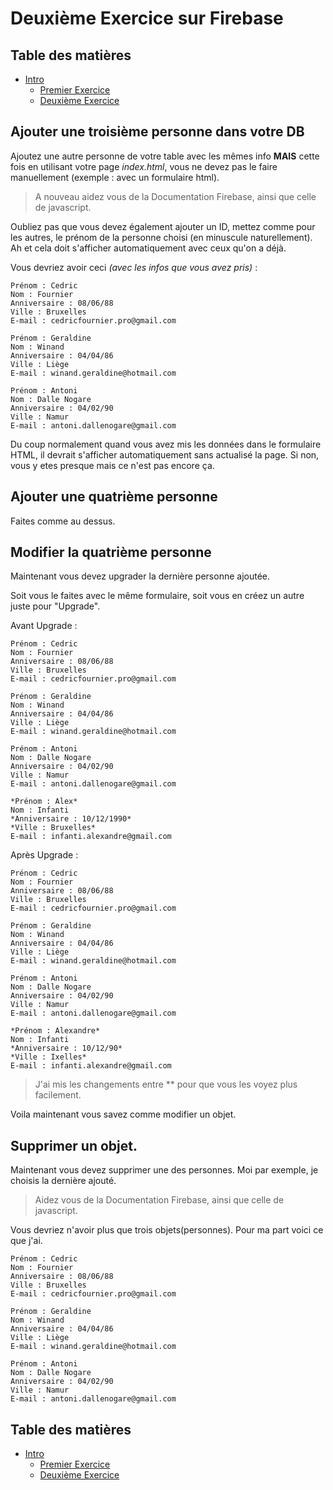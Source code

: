 # Deuxième Exercice sur Firebase

## Table des matières

  - [Intro](intro.md)
    - [Premier Exercice](exercice01.md)
    - [Deuxième Exercice](exercice02.md)

## Ajouter une troisième personne dans votre DB

Ajoutez une autre personne de votre table avec les mêmes info **MAIS** cette fois en utilisant votre page *index.html*, vous ne devez pas le faire manuellement (exemple : avec un formulaire html).


> A nouveau aidez vous de la Documentation Firebase, ainsi que celle de javascript.

Oubliez pas que vous devez également ajouter un ID, mettez comme pour les autres, le prénom de la personne choisi (en minuscule naturellement). Ah et cela doit s'afficher automatiquement avec ceux qu'on a déjà.

Vous devriez avoir ceci *(avec les infos que vous avez pris)* :

    Prénom : Cedric
    Nom : Fournier
    Anniversaire : 08/06/88
    Ville : Bruxelles
    E-mail : cedricfournier.pro@gmail.com

    Prénom : Geraldine
    Nom : Winand
    Anniversaire : 04/04/86
    Ville : Liège
    E-mail : winand.geraldine@hotmail.com

    Prénom : Antoni
    Nom : Dalle Nogare
    Anniversaire : 04/02/90
    Ville : Namur
    E-mail : antoni.dallenogare@gmail.com

Du coup normalement quand vous avez mis les données dans le formulaire HTML, il devrait s'afficher automatiquement sans actualisé la page. Si non, vous y etes presque mais ce n'est pas encore ça.

## Ajouter une quatrième personne

Faites comme au dessus.

## Modifier la quatrième personne

Maintenant vous devez upgrader la dernière personne ajoutée.

Soit vous le faites avec le même formulaire, soit vous en créez un autre juste pour "Upgrade".

Avant Upgrade :

    Prénom : Cedric
    Nom : Fournier
    Anniversaire : 08/06/88
    Ville : Bruxelles
    E-mail : cedricfournier.pro@gmail.com

    Prénom : Geraldine
    Nom : Winand
    Anniversaire : 04/04/86
    Ville : Liège
    E-mail : winand.geraldine@hotmail.com

    Prénom : Antoni
    Nom : Dalle Nogare
    Anniversaire : 04/02/90
    Ville : Namur
    E-mail : antoni.dallenogare@gmail.com

    *Prénom : Alex*
    Nom : Infanti
    *Anniversaire : 10/12/1990*
    *Ville : Bruxelles*
    E-mail : infanti.alexandre@gmail.com


Après  Upgrade :

    Prénom : Cedric
    Nom : Fournier
    Anniversaire : 08/06/88
    Ville : Bruxelles
    E-mail : cedricfournier.pro@gmail.com

    Prénom : Geraldine
    Nom : Winand
    Anniversaire : 04/04/86
    Ville : Liège
    E-mail : winand.geraldine@hotmail.com

    Prénom : Antoni
    Nom : Dalle Nogare
    Anniversaire : 04/02/90
    Ville : Namur
    E-mail : antoni.dallenogare@gmail.com

    *Prénom : Alexandre*
    Nom : Infanti
    *Anniversaire : 10/12/90*
    *Ville : Ixelles*
    E-mail : infanti.alexandre@gmail.com

> J'ai mis les changements entre ** pour que vous les voyez plus facilement.


Voila maintenant vous savez comme modifier un objet.

## Supprimer un objet.

Maintenant vous devez supprimer une des personnes. Moi par exemple, je choisis la dernière ajouté.

> Aidez vous de la Documentation Firebase, ainsi que celle de javascript.

Vous devriez n'avoir plus que trois objets(personnes). Pour ma part voici ce que j'ai.

    Prénom : Cedric
    Nom : Fournier
    Anniversaire : 08/06/88
    Ville : Bruxelles
    E-mail : cedricfournier.pro@gmail.com

    Prénom : Geraldine
    Nom : Winand
    Anniversaire : 04/04/86
    Ville : Liège
    E-mail : winand.geraldine@hotmail.com

    Prénom : Antoni
    Nom : Dalle Nogare
    Anniversaire : 04/02/90
    Ville : Namur
    E-mail : antoni.dallenogare@gmail.com



## Table des matières

  - [Intro](intro.md)
    - [Premier Exercice](exercice01.md)
    - [Deuxième Exercice](exercice02.md)
